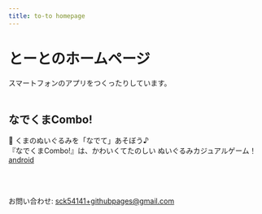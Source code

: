 ```yaml
---
title: to-to homepage
---
```


# とーとのホームページ

スマートフォンのアプリをつくったりしています。<br><br>

## なでくまCombo!
  🧸 くまのぬいぐるみを「なでて」あそぼう♪<br>
  『なでくまCombo!』は、かわいくてたのしい ぬいぐるみカジュアルゲーム！<br>
[android](https://play.google.com/store/apps/details?id=com.toto.NadekumaCombo&hl=ja)

<br>
<br>

お問い合わせ: sck54141+githubpages@gmail.com
